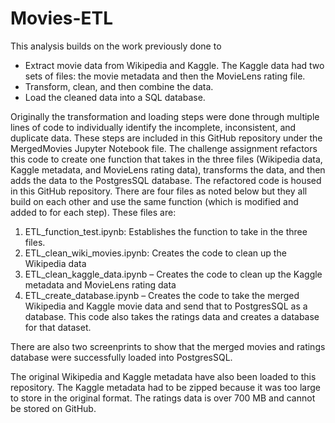 # Movies-ETL

This analysis builds on the work previously done to 
- Extract movie data from Wikipedia and Kaggle.  The Kaggle data had two sets of files:  the movie metadata and then the MovieLens rating file.
- Transform, clean, and then combine the data.
- Load the cleaned data into a SQL database.

Originally the transformation and loading steps were done through multiple lines of code to individually identify the incomplete, inconsistent, and duplicate data.  These steps are included in this GitHub repository under the MergedMovies Jupyter Notebook file.  The challenge assignment refactors this code to create one function that takes in the three files (Wikipedia data, Kaggle metadata, and MovieLens rating data), transforms the data, and then adds the data to the PostgresSQL database.  The refactored code is housed in this GitHub repository.  There are four files as noted below but they all build on each other and use the same function (which is modified and added to for each step).  These files are:
1. ETL_function_test.ipynb:  Establishes the function to take in the three files.
2.	ETL_clean_wiki_movies.ipynb: Creates the code to clean up the Wikipedia data
3.	ETL_clean_kaggle_data.ipynb – Creates the code to clean up the Kaggle metadata and MovieLens rating data
4.	ETL_create_database.ipynb – Creates the code to take the merged Wikipedia and Kaggle movie data and send that to PostgresSQL as a database.  This code also takes the ratings data and creates a database for that dataset.

There are also two screenprints to show that the merged movies and ratings database were successfully loaded into PostgresSQL.

The original Wikipedia and Kaggle metadata have also been loaded to this repository.  The Kaggle metadata had to be zipped because it was too large to store in the original format.  The ratings data is over 700 MB and cannot be stored on GitHub.



